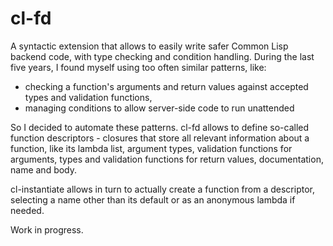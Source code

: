 # cl-fd
A syntactic extension that allows to easily write safer Common Lisp backend code, with type checking and condition handling.
During the last five years, I found myself using too often similar patterns, like: 
* checking a function's arguments and return values against accepted types and validation functions,
* managing conditions to allow server-side code to run unattended

So I decided to automate these patterns. cl-fd allows to define so-called function descriptors - closures that store
all relevant information about a function, like its lambda list, argument types, validation functions for arguments,
types and validation functions for return values, documentation, name and body.

cl-instantiate allows in turn to actually create a function from a descriptor, selecting a name other than its default or
as an anonymous lambda if needed.

Work in progress.
